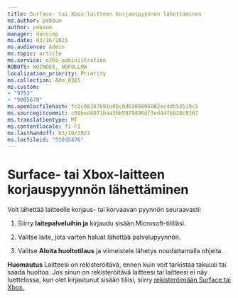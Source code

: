 ```yaml
---
title: Surface- tai Xbox-laitteen korjauspyynnön lähettäminen
ms.author: pebaum
author: pebaum
manager: dansimp
ms.date: 03/16/2021
ms.audience: Admin
ms.topic: article
ms.service: o365-administration
ROBOTS: NOINDEX, NOFOLLOW
localization_priority: Priority
ms.collection: Adm_O365
ms.custom:
- "9753"
- "9005678"
ms.openlocfilehash: fc2c06387b91e05c0d6308805882ec4db53519c5
ms.sourcegitcommit: c08bed4071baa3bb5879496df3ed44fb828c8367
ms.translationtype: MT
ms.contentlocale: fi-FI
ms.lasthandoff: 03/19/2021
ms.locfileid: "51035476"
---
```

# <a name="submit-a-repair-request-for-a-surface-or-xbox-device"></a>Surface- tai Xbox-laitteen korjauspyynnön lähettäminen

Voit lähettää laitteelle korjaus- tai korvaavan pyynnön seuraavasti:

1. Siirry **laitepalveluihin ja** kirjaudu sisään Microsoft-tililläsi.

2. Valitse laite, jota varten haluat lähettää palvelupyynnön.

3. Valitse **Aloita huoltotilaus** ja viimeistele lähetys noudattamalla ohjeita.

**Huomautus** Laitteesi on rekisteröitävä, ennen kuin voit tarkistaa takuusi tai saada huoltoa. Jos sinun on rekisteröitävä laitteesi tai laitteesi ei näy luettelossa, kun olet kirjautunut sisään tiliisi, siirry [rekisteröimään Surface tai Xbox.](https://support.microsoft.com/surface/register-your-surface-or-xbox-fd7d73f8-b0e6-c9fa-e83b-0b64652e2376)